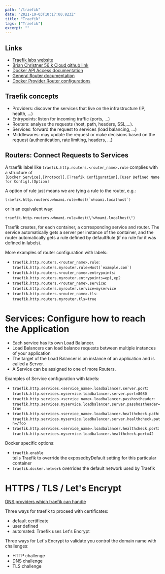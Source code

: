 ```yaml
---
path: "/traefik"
date: "2021-10-03T10:17:00.823Z"
title: "Traefik"
tags: ["Traefik"]
excerpt: ""
---
```


## Links

- [Traefik labs website](https://traefik.io/)
- [Brian Christner 56 k Cloud github link](https://github.com/56kcloud/traefik-training)
- [Docker API Access documentation](https://docs.traefik.io/providers/docker/#docker-api-access)
- [General Router documentation](https://docs.traefik.io/routing/routers/)
- [Docker Provider Router configurations](https://docs.traefik.io/routing/providers/docker/#routers)

## Traefik concepts

- Providers: discover the services that live on the infrastructure (IP, health, ...)
- Entrypoints: listen for incoming traffic (ports, ...)
- Routers: analyse the requests (host, path, headers, SSL,...).
- Services: forward the request to services (load balancing, ...)
- Middlewares: may update the request or make decisions based on the request (authentication, rate limiting, headers, ...)

## Routers: Connect Requests to Services

A traefik label like ```traefik.http.routers.<router_name>.rule```
complies with a structure of  
```[Docker Service].[Protocol].[Traefik Configuration].[User Defined Name for Config].[Option]```  

A option of rule just means we are tying a rule to the router, e.g.:  

```traefik.http.routers.whoami.rule=Host(`whoami.localhost`)```  

or in an equivalent way:  

```traefik.http.routers.whoami.rule=Host(\"whoami.localhost\")```  

Traefik creates, for each container, a corresponding service and router.
The service automatically gets a server per instance of the container, 
and the router automatically gets a rule defined by defaultRule (if 
no rule for it was defined in labels).

More examples of router configuration with labels:
- ```traefik.http.routers.<router_name>.rule```:  
```traefik.http.routers.myrouter.rule=Host(`example.com`)```  
- ```traefik.http.routers.<router_name>.entrypoints```:  
```traefik.http.routers.myrouter.entrypoints=ep1,ep2```  
- ```traefik.http.routers.<router_name>.service```:  
```traefik.http.routers.myrouter.service=myservice```  
- ```traefik.http.routers.<router_name>.tls```:  
```traefik.http.routers.myrouter.tls=true```  

# Services: Configure how to reach the Application

- Each service has its own Load Balancer. 
- Load Balancers can load balance requests between multiple instances of your application
- The target of the Load Balancer is an instance of an application and is called a Server.  
- A Service can be assigned to one of more Routers.

Examples of Service configuration with labels:

- ```traefik.http.services.<service_name>.loadbalancer.server.port```:  
```traefik.http.services.myservice.loadbalancer.server.port=8080```
- ```traefik.http.services.<service_name>.loadbalancer.passhostheader```:  
```traefik.http.services.myservice.loadbalancer.server.passhostheader=true```
- ```traefik.http.services.<service_name>.loadbalancer.healthcheck.path```:  
```traefik.http.services.myservice.loadbalancer.server.healthcheck.path=/foo```
- ```traefik.http.services.<service_name>.loadbalancer.healthcheck.port```:  
```traefik.http.services.myservice.loadbalancer.healthcheck.port=42```

Docker specific options:
- ```traefik.enable```  
tells Traefik to override the exposedbyDefault setting for this particular container
- ```traefik.docker.network``` 
overrides the default network used by Traefik

# HTTPS / TLS / Let's Encrypt

[DNS providers which traefik can handle](https://docs.traefik.io/v2.3/https/acme/#providers)

Three ways for traefik to proceed with certificates:  
- default certificate  
- user defined  
- automated: Traefik uses Let's Encrypt  

Three ways for Let's Encrypt to validate you control the domain name with challenges:  
- HTTP challenge
- DNS challenge
- TLS challenge

